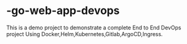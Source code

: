 # -go-web-app-devops
This is a demo project to demonstrate a complete End to End DevOps project Using Docker,Helm,Kubernetes,Gitlab,ArgoCD,Ingress.
